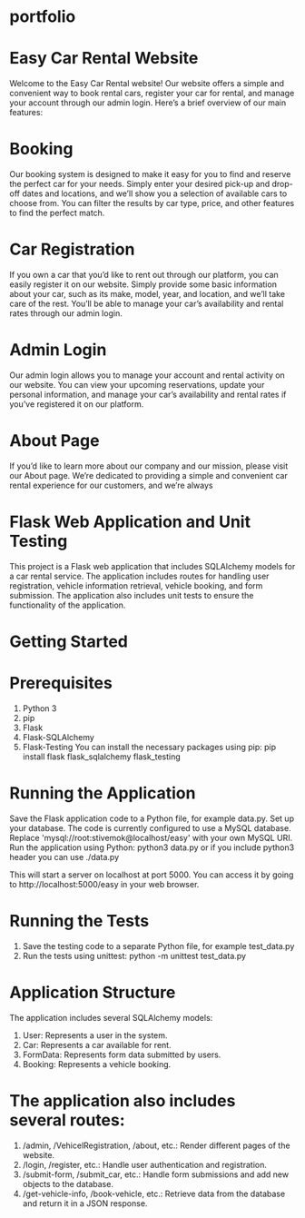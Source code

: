 # portfolio

# Easy Car Rental Website

Welcome to the Easy Car Rental website! Our website offers a simple and convenient way to book rental cars, register your car for rental, and manage your account through our admin login. Here’s a brief overview of our main features:

# Booking
Our booking system is designed to make it easy for you to find and reserve the perfect car for your needs. Simply enter your desired pick-up and drop-off dates and locations, and we’ll show you a selection of available cars to choose from. You can filter the results by car type, price, and other features to find the perfect match.


# Car Registration
If you own a car that you’d like to rent out through our platform, you can easily register it on our website. Simply provide some basic information about your car, such as its make, model, year, and location, and we’ll take care of the rest. You’ll be able to manage your car’s availability and rental rates through our admin login.

# Admin Login
Our admin login allows you to manage your account and rental activity on our website. You can view your upcoming reservations, update your personal information, and manage your car’s availability and rental rates if you’ve registered it on our platform.

# About Page
If you’d like to learn more about our company and our mission, please visit our About page. We’re dedicated to providing a simple and convenient car rental experience for our customers, and we’re always 

# Flask Web Application and Unit Testing
This project is a Flask web application that includes SQLAlchemy models for a car rental service. The application includes routes for handling user registration, vehicle information retrieval, vehicle booking, and form submission. The application also includes unit tests to ensure the functionality of the application.

# Getting Started
# Prerequisites
1. Python 3
2. pip
3. Flask
4. Flask-SQLAlchemy
5. Flask-Testing
You can install the necessary packages using pip:
pip install flask flask_sqlalchemy flask_testing


# Running the Application
Save the Flask application code to a Python file, for example data.py.
Set up your database. The code is currently configured to use a MySQL database. Replace 'mysql://root:stivemok@localhost/easy' with your own MySQL URI.
Run the application using Python:
python3 data.py or if you include python3 header you can use ./data.py

This will start a server on localhost at port 5000. You can access it by going to http://localhost:5000/easy in your web browser.

# Running the Tests

1. Save the testing code to a separate Python file, for example test_data.py
2. Run the tests using unittest:
python -m unittest test_data.py

# Application Structure
The application includes several SQLAlchemy models:

1. User: Represents a user in the system.
2. Car: Represents a car available for rent.
3. FormData: Represents form data submitted by users.
4. Booking: Represents a vehicle booking.

# The application also includes several routes:

1. /admin, /VehicelRegistration, /about, etc.: Render different pages of the website.
2. /login, /register, etc.: Handle user authentication and registration.
3. /submit-form, /submit_car, etc.: Handle form submissions and add new objects to the database.
4. /get-vehicle-info, /book-vehicle, etc.: Retrieve data from the database and return it in a JSON response.


